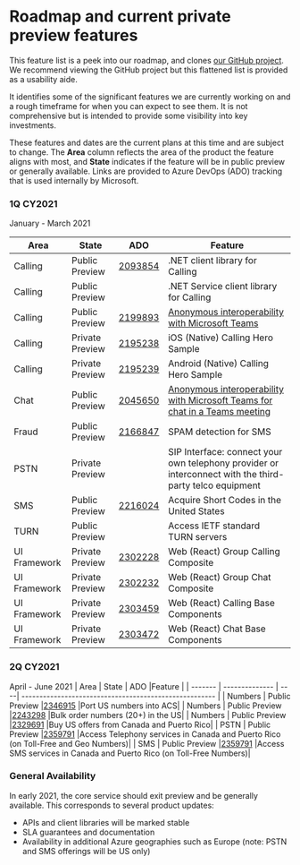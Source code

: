 # Roadmap and current private preview features

This feature list is a peek into our roadmap, and clones [our GitHub project](https://github.com/Azure/Communication/projects/1). We recommend viewing the GitHub project but this flattened list is provided as a usability aide. 

It identifies some of the significant features we are currently working on and a rough timeframe for when you can expect to see them. It is not comprehensive but is intended to provide some visibility into key investments.

These features and dates are the current plans at this time and are subject to change. The **Area** column reflects the area of the product the feature aligns with most, and **State**  indicates if the feature will be in public preview or generally available.  Links are provided to Azure DevOps (ADO) tracking that is used internally by Microsoft.

### 1Q CY2021
January - March 2021

| Area    | State          | ADO |Feature                                                |
| ------- | -------------- | ----| ------------------------------------------------------ |
| Calling | Public Preview | [2093854](https://skype.visualstudio.com/SPOOL/_workitems/edit/2093854) |.NET client library for Calling              |
| Calling | Public Preview | |.NET Service client library for Calling              |
| Calling | Public Preview |[2199893](https://skype.visualstudio.com/SPOOL/_backlogs/backlog/SPOOL%20Team/Features/?workitem=2199893) |[Anonymous interoperability with Microsoft Teams](https://docs.microsoft.com/azure/communication-services/concepts/voice-video-calling/teams-interop)   |
| Calling | Private Preview | [2195238](https://skype.visualstudio.com/SPOOL/_workitems/edit/2195238) | iOS (Native) Calling Hero Sample |
| Calling | Private Preview | [2195239](https://skype.visualstudio.com/SPOOL/_workitems/edit/2195239) | Android (Native) Calling Hero Sample |
| Chat | Public Preview |[2045650](https://skype.visualstudio.com/SPOOL/_workitems/edit/2045650)|[Anonymous interoperability with Microsoft Teams for chat in a Teams meeting](https://docs.microsoft.com/azure/communication-services/quickstarts/chat/meeting-interop)   
| Fraud   | Public Preview |  [2166847](https://skype.visualstudio.com/SPOOL/_workitems/edit/2166847)    |SPAM detection for SMS   |
| PSTN    | Private Preview | |SIP Interface: connect your own telephony provider or interconnect with the third-party telco equipment |
| SMS     | Public Preview |  [2216024](https://skype.visualstudio.com/SPOOL/_workitems/edit/2216024)    |Acquire Short Codes in the United States           |
| TURN    | Public Preview | |Access IETF standard TURN servers         |
| UI Framework | Private Preview | [2302228](https://skype.visualstudio.com/SPOOL/_workitems/edit/2302228) | Web (React) Group Calling Composite |
| UI Framework | Private Preview | [2302232](https://skype.visualstudio.com/SPOOL/_workitems/edit/2302232) | Web (React) Group Chat Composite |
| UI Framework | Private Preview | [2303459](https://skype.visualstudio.com/SPOOL/_workitems/edit/2303459) | Web (React) Calling Base Components |
| UI Framework | Private Preview | [2303472](https://skype.visualstudio.com/SPOOL/_workitems/edit/2303472) | Web (React) Chat Base Components |

### 2Q CY2021
April - June 2021
| Area    | State          | ADO |Feature                                                |
| ------- | -------------- | ----| ------------------------------------------------------ |
| Numbers    | Public Preview |[2346915](https://skype.visualstudio.com/SPOOL/_workitems/edit/2346915)  |Port US numbers into ACS|
| Numbers    | Public Preview |[2243298](https://skype.visualstudio.com/SPOOL/_workitems/edit/2243298)  |Bulk order numbers (20+) in the US|
| Numbers    | Public Preview |[2329691](https://skype.visualstudio.com/SPOOL/_workitems/edit/2329691)  |Buy US offers from Canada and Puerto Rico|
| PSTN    | Public Preview |[2359791](https://skype.visualstudio.com/SPOOL/_workitems/edit/2359791)  |Access Telephony services in Canada and Puerto Rico  (on Toll-Free and Geo Numbers)|
| SMS    | Public Preview |[2359791](https://skype.visualstudio.com/SPOOL/_workitems/edit/2359791)  |Access SMS services in Canada and Puerto Rico (on Toll-Free Numbers)|

### General Availability
In early 2021, the core service should exit preview and be generally available. This corresponds to several product updates:

- APIs and client libraries will be marked stable
- SLA guarantees and documentation
- Availability in additional Azure geographies such as Europe (note: PSTN and SMS offerings will be US only)
